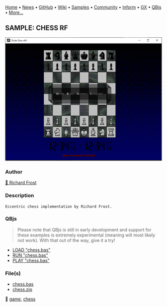 [Home](https://qb64.com) • [News](../../news.md) • [GitHub](https://github.com/QB64Official/qb64) • [Wiki](https://github.com/QB64Official/qb64/wiki) • [Samples](../../samples.md) • [Community](../../community.md) • [Inform](../../inform.md) • [GX](../../gx.md) • [QBjs](../../qbjs.md) • [More...](../../more.md)

## SAMPLE: CHESS RF

![screenshot.png](img/screenshot.png)

### Author

[🐝 Richard Frost](../richard-frost.md) 

### Description

```text
Eccentric chess implementation by Richard Frost.
```

### QBjs

> Please note that QBjs is still in early development and support for these examples is extremely experimental (meaning will most likely not work). With that out of the way, give it a try!

* [LOAD "chess.bas"](https://v6p9d9t4.ssl.hwcdn.net/html/5963335/index.html?src=https://qb64.com/samples/chess-rf/src/chess.bas)
* [RUN "chess.bas"](https://v6p9d9t4.ssl.hwcdn.net/html/5963335/index.html?mode=auto&src=https://qb64.com/samples/chess-rf/src/chess.bas)
* [PLAY "chess.bas"](https://v6p9d9t4.ssl.hwcdn.net/html/5963335/index.html?mode=play&src=https://qb64.com/samples/chess-rf/src/chess.bas)

### File(s)

* [chess.bas](src/chess.bas)
* [chess.zip](src/chess.zip)

🔗 [game](../game.md), [chess](../chess.md)
